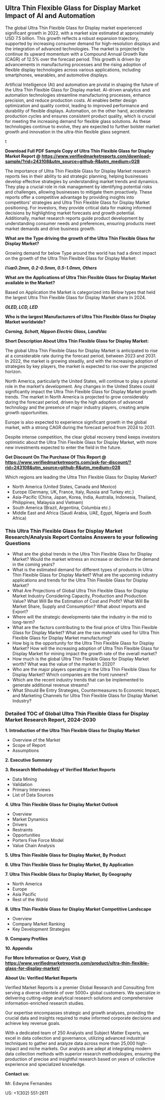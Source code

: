 <h2>Ultra Thin Flexible Glass for Display Market Impact of AI and Automation</h2><p>The global Ultra Thin Flexible Glass for Display market experienced significant growth in 2022, with a market size estimated at approximately USD 7.5 billion. This growth reflects a robust expansion trajectory, supported by increasing consumer demand for high-resolution displays and the integration of advanced technologies. The market is projected to continue its upward momentum with a Compound Annual Growth Rate (CAGR) of 12.5% over the forecast period. This growth is driven by advancements in manufacturing processes and the rising adoption of flexible display technologies across various applications, including smartphones, wearables, and automotive displays.</p><p>Artificial Intelligence (AI) and automation are pivotal in shaping the future of the Ultra Thin Flexible Glass for Display market. AI-driven analytics and automation technologies streamline manufacturing processes, enhance precision, and reduce production costs. AI enables better design optimization and quality control, leading to improved performance and durability of flexible displays. Automation, on the other hand, accelerates production cycles and ensures consistent product quality, which is crucial for meeting the increasing demand for flexible glass solutions. As these technologies continue to evolve, they are expected to further bolster market growth and innovation in the ultra-thin flexible glass segment.</p>t</p><p id="" class=""><strong>Download Full PDF Sample Copy of Ultra Thin Flexible Glass for Display Market Report @ <a href="https://www.verifiedmarketreports.com/download-sample/?rid=243108&utm_source=github-R&utm_medium=028" target="_blank">https://www.verifiedmarketreports.com/download-sample/?rid=243108&utm_source=github-R&utm_medium=028</a></strong></p><p>The importance of&nbsp;Ultra Thin Flexible Glass for Display Market research reports lies in their ability to aid strategic planning, helping businesses develop effective strategies by understanding market trends and dynamics. They play a crucial role in risk management by identifying potential risks and challenges, allowing businesses to mitigate them proactively. These reports offer a competitive advantage by providing insights into competitors' strategies and Ultra Thin Flexible Glass for Display Market positioning. For investors, they provide critical data for making informed decisions by highlighting market forecasts and growth potential. Additionally, market research reports guide product development by understanding consumer needs and preferences, ensuring products meet market demands and drive business growth.</p><p><strong>What are the&nbsp;Type driving the growth of the Ultra Thin Flexible Glass for Display Market?</strong></p><p id="" class="">Growing demand for below Type around the world has had a direct impact on the growth of the Ultra Thin Flexible Glass for Display Market:</p><em><strong>ï¼œ0.2mm, 0.2-0.5mm, 0.5-1.0mm, Others</strong></em></p><strong>What are the&nbsp;Applications&nbsp;of Ultra Thin Flexible Glass for Display Market available in the Market?</strong></p><p id="" class="">Based on Application the Market is categorized into Below types that held the largest Ultra Thin Flexible Glass for Display Market share In 2024.</p><em><strong>OLED, LCD, LED</strong></em></p><strong>Who is the largest Manufacturers of Ultra Thin Flexible Glass for Display Market worldwide?</strong></p><p><em><strong>Corning, Schott, Nippon Electric Glass, LandVac</strong></em></p><p id="" class=""><strong>Short Description About Ultra Thin Flexible Glass for Display Market:</strong></p><p>The global Ultra Thin Flexible Glass for Display Market is anticipated to rise at a considerable rate during the forecast period, between 2023 and 2031. In 2022, the market is growing steadily, and with the increasing adoption of strategies by key players, the market is expected to rise over the projected horizon.</p><p>North America, particularly the United States, will continue to play a pivotal role in the market's development. Any changes in the United States could significantly impact the Ultra Thin Flexible Glass for Display Market growth trends. The market in North America is projected to grow considerably during the forecast period, driven by the high adoption of advanced technology and the presence of major industry players, creating ample growth opportunities.</p><p>Europe is also expected to experience significant growth in the global market, with a strong CAGR during the forecast period from 2024 to 2031.</p><p>Despite intense competition, the clear global recovery trend keeps investors optimistic about the Ultra Thin Flexible Glass for Display Market, with more new investments expected to enter the field in the future.</p><p id="" class=""><strong>Get Discount On The Purchase Of This Report @ <a href="https://www.verifiedmarketreports.com/ask-for-discount/?rid=243108&utm_source=github-R&utm_medium=028" target="_blank">https://www.verifiedmarketreports.com/ask-for-discount/?rid=243108&utm_source=github-R&utm_medium=028</a></strong></p>Which regions are leading the Ultra Thin Flexible Glass for Display Market?</p><ul><li>North America (United States, Canada and Mexico)</li><li>Europe (Germany, UK, France, Italy, Russia and Turkey etc.)</li><li>Asia-Pacific (China, Japan, Korea, India, Australia, Indonesia, Thailand, Philippines, Malaysia and Vietnam)</li><li>South America (Brazil, Argentina, Columbia etc.)</li><li>Middle East and Africa (Saudi Arabia, UAE, Egypt, Nigeria and South Africa)</li></ul><h3 id="" class="">This Ultra Thin Flexible Glass for Display Market Research/Analysis Report Contains Answers to your following Questions</h3><ul><li>What are the global trends in the Ultra Thin Flexible Glass for Display Market? Would the market witness an increase or decline in the demand in the coming years?</li><li>What is the estimated demand for different types of products in Ultra Thin Flexible Glass for Display Market? What are the upcoming industry applications and trends for the Ultra Thin Flexible Glass for Display Market?</li><li>What Are Projections of Global Ultra Thin Flexible Glass for Display Market Industry Considering Capacity, Production and Production Value? What Will Be the Estimation of Cost and Profit? What Will Be Market Share, Supply and Consumption? What about imports and Export?</li><li>Where will the strategic developments take the industry in the mid to long-term?</li><li>What are the factors contributing to the final price of Ultra Thin Flexible Glass for Display Market? What are the raw materials used for Ultra Thin Flexible Glass for Display Market manufacturing?</li><li>How big is the opportunity for the Ultra Thin Flexible Glass for Display Market? How will the increasing adoption of Ultra Thin Flexible Glass for Display Market for mining impact the growth rate of the overall market?</li><li>How much is the global Ultra Thin Flexible Glass for Display Market worth? What was the value of the market In 2020?</li><li>Who are the major players operating in the Ultra Thin Flexible Glass for Display Market? Which companies are the front runners?</li><li>Which are the recent industry trends that can be implemented to generate additional revenue streams?</li><li>What Should Be Entry Strategies, Countermeasures to Economic Impact, and Marketing Channels for Ultra Thin Flexible Glass for Display Market Industry?</li></ul><h3 id="" class="">Detailed TOC of Global Ultra Thin Flexible Glass for Display Market Research Report, 2024-2030</h3><p id="" class=""><strong>1. Introduction of the Ultra Thin Flexible Glass for Display Market</strong></p><ul><li>Overview of the Market</li><li>Scope of Report</li><li>Assumptions</li></ul><p id="" class=""><strong>2. Executive Summary</strong></p><p id="" class=""><strong>3. Research Methodology of Verified Market Reports</strong></p><ul><li>Data Mining</li><li>Validation</li><li>Primary Interviews</li><li>List of Data Sources</li></ul><p id="" class=""><strong>4. Ultra Thin Flexible Glass for Display Market Outlook</strong></p><ul><li>Overview</li><li>Market Dynamics</li><li>Drivers</li><li>Restraints</li><li>Opportunities</li><li>Porters Five Force Model</li><li>Value Chain Analysis</li></ul><p id="" class=""><strong>5. Ultra Thin Flexible Glass for Display Market, By Product</strong></p><p id="" class=""><strong>6. Ultra Thin Flexible Glass for Display Market, By Application</strong></p><p id="" class=""><strong>7. Ultra Thin Flexible Glass for Display Market, By Geography</strong></p><ul><li>North America</li><li>Europe</li><li>Asia Pacific</li><li>Rest of the World</li></ul><p id="" class=""><strong>8. Ultra Thin Flexible Glass for Display Market Competitive Landscape</strong></p><ul><li>Overview</li><li>Company Market Ranking</li><li>Key Development Strategies</li></ul><p id="" class=""><strong>9. Company Profiles</strong></p><p id="" class=""><strong>10. Appendix</strong></p><p id="" class=""><strong>For More Information or Query, Visit @ <a href="https://www.verifiedmarketreports.com/product/ultra-thin-flexible-glass-for-display-market/" target="_blank">https://www.verifiedmarketreports.com/product/ultra-thin-flexible-glass-for-display-market/</a></strong></p><p id="" class=""><strong>About Us: Verified Market Reports</strong></p><p id="" class="">Verified Market Reports is a premier Global Research and Consulting firm serving a diverse clientele of over 5000+ global customers. We specialize in delivering cutting-edge analytical research solutions and comprehensive information-enriched research studies.</p><p id="" class="">Our expertise encompasses strategic and growth analyses, providing the crucial data and insights required to make informed corporate decisions and achieve key revenue goals.</p><p id="" class="">With a dedicated team of 250 Analysts and Subject Matter Experts, we excel in data collection and governance, utilizing advanced industrial techniques to gather and analyze data across more than 25,000 high-impact and niche markets. Our analysts are adept at integrating modern data collection methods with superior research methodologies, ensuring the production of precise and insightful research based on years of collective experience and specialized knowledge.</p><p id="" class=""><strong>Contact us:</strong></p><p id="" class="">Mr. Edwyne Fernandes</p><p id="" class="">US: +1(302) 551-2611</p>